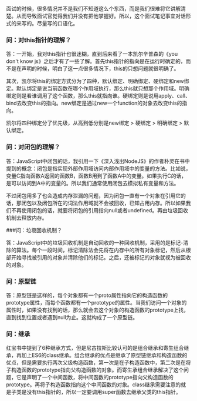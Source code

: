 面试的时候，很多情况并不是我们不知道这么个东西，而是我们很难将它讲解清楚。从而导致面试官觉得我们并没有把他掌握好。所以，这个面试笔记事宜对话形式的来写的。尽量写的口语化。

### 问：对this指针的理解？

答：一开始，我对this指针也很迷糊，直到后来看了一本凯尔辛普森的《you don't know js》之后才有了一些了解。首先this指针的指向是在运行时确定的，而不是在声明的时候，明白了这一点很多情况下，this的只想问题就很明确了。

其次，凯尔将this的绑定方式分为了四种，默认绑定、明确绑定、硬绑定和new绑定。默认绑定是说当前函数在哪个作用域执行，那么this就只想那个作用域。明确绑定则是看谁调用了这个函数，那么this就指向谁。硬绑定则是说用apply、call、bind去改变this的指向。new绑定是通过new一个function的对象去改变this的指向。

凯尔将四种绑定分了优先级，从高到低分别是new绑定 > 硬绑定 > 明确绑定 > 默认绑定。

### 问：对闭包的理解？

答：JavaScript中闭包的话，我引用一下《深入浅出NodeJS》的作者朴灵在书中提到的概念：闭包是指实现外部作用域访问内部作用域中的变量的方法。比如说，变量C指向函数A返回的函数B，函数B用到了函数A中的变量。如果执行C的话，是可以访问到A中的变量的。所以我们通常使用闭包去模拟私有变量和方法。

不过闭包用多了也会造成内存泄漏的问题，因为闭包一直有一个对象在引用它的话，那闭包以及闭包所在的词法作用域就不会被回收，已知占用内存。所以如果我们不再使用闭包的话，就要将闭包的引用指向null或者undefined。再由垃圾回收机制去释放内存。

###问：垃圾回收机制？

答：JavaScript中的垃圾回收机制是自动回收的一种回收机制，采用的是标记-清除的算法。每个一段时间，标记清除法会先将在内存中的所有对象标记，然后从根部开始寻找被引用的对象并清除他们的标记。之后，还被标记的对象就视为被回收的对象。

### 问：原型链

答：原型链是这样的，每个对象都有一个proto属性指向它的构造函数的prototype属性，而每个函数都有一个prototype的属性。当我们访问一个对象的属性时，如果没有找到的话，那么就会去这个对象的构造函数的prototype上找，直到找到位置或者遇到null为止。这就构成了一个原型链。

### 问：继承

红宝书中提到了6种继承方式，但是尼古拉斯比较认可的是组合继承和寄生组合继承，再加上ES6的class继承。组合继承的优点是继承了原型链继承和构造函数的优点，但是需要执行两次父级构造函数，第一次是在子构造函数中，第二次是在将子构造函数的prototype指向父构造函数的对象。而寄生承组合继承解决了这个问题，它是声明了一个中间函数，将中间函数的prototype指向父构造函数的prototype。再将子构造函数指向这个中间函数的对象。class继承需要注意的就是子类是没有this指针的，所以一定要调用super函数去继承父类的this指针。